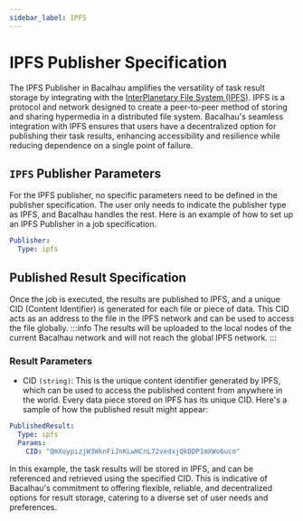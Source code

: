 ```yaml
---
sidebar_label: IPFS
---
```


# IPFS Publisher Specification

The IPFS Publisher in Bacalhau amplifies the versatility of task result storage by integrating with the [InterPlanetary File System (IPFS)](https://ipfs.tech/). IPFS is a protocol and network designed to create a peer-to-peer method of storing and sharing hypermedia in a distributed file system. Bacalhau's seamless integration with IPFS ensures that users have a decentralized option for publishing their task results, enhancing accessibility and resilience while reducing dependence on a single point of failure.

## `IPFS` Publisher Parameters
For the IPFS publisher, no specific parameters need to be defined in the publisher specification. The user only needs to indicate the publisher type as IPFS, and Bacalhau handles the rest. Here is an example of how to set up an IPFS Publisher in a job specification.

```yaml
Publisher:
  Type: ipfs

```

## Published Result Specification
Once the job is executed, the results are published to IPFS, and a unique CID (Content Identifier) is generated for each file or piece of data. This CID acts as an address to the file in the IPFS network and can be used to access the file globally.
:::info
The results will be uploaded to the local nodes of the current Bacalhau network and will not reach the global IPFS network.
:::

### Result Parameters
- CID `(string)`: This is the unique content identifier generated by IPFS, which can be used to access the published content from anywhere in the world. Every data piece stored on IPFS has its unique CID.
Here's a sample of how the published result might appear:

```yaml
PublishedResult:
  Type: ipfs
  Params:
    CID: "QmXoypizjW3WknFiJnKLwHCnL72vedxjQkDDP1mXWo6uco"
```

In this example, the task results will be stored in IPFS, and can be referenced and retrieved using the specified CID. This is indicative of Bacalhau's commitment to offering flexible, reliable, and decentralized options for result storage, catering to a diverse set of user needs and preferences.
